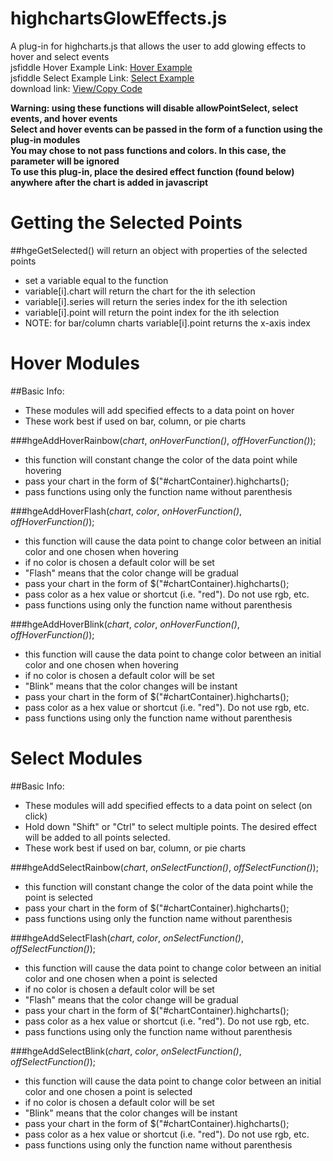 # highchartsGlowEffects.js  
A plug-in for highcharts.js that allows the user to add glowing effects to hover and select events  
jsfiddle Hover Example Link:  [Hover Example](https://jsfiddle.net/BrandenKeck/h4do9cqy/2/)  
jsfiddle Select Example Link:  [Select Example](https://jsfiddle.net/BrandenKeck/8d3fw2bp/2/)  
download link:  [View/Copy Code](http://www.brandenkeck.com/res/downloads/highchartsGlowEffects.js)  
  
**Warning: using these functions will disable allowPointSelect, select events, and hover events**  
**Select and hover events can be passed in the form of a function using the plug-in modules**  
**You may chose to not pass functions and colors.  In this case, the parameter will be ignored**  
**To use this plug-in, place the desired effect function (found below) anywhere after the chart is added in javascript**  

# Getting the Selected Points  
##hgeGetSelected() will return an object with properties of the selected points
+ set a variable equal to the function
+ variable[i].chart will return the chart for the ith selection
+ variable[i].series will return the series index for the ith selection
+ variable[i].point will return the point index for the ith selection
+ NOTE: for bar/column charts variable[i].point returns the x-axis index
  
# Hover Modules  

##Basic Info:  
+ These modules will add specified effects to a data point on hover
+ These work best if used on bar, column, or pie charts
  
###hgeAddHoverRainbow(*chart*, *onHoverFunction()*, *offHoverFunction()*);  
+ this function will constant change the color of the data point while hovering
+ pass your chart in the form of $("#chartContainer).highcharts();  
+ pass functions using only the function name without parenthesis
  
###hgeAddHoverFlash(*chart*, *color*, *onHoverFunction()*, *offHoverFunction()*);  
+ this function will cause the data point to change color between an initial color and one chosen when hovering
+ if no color is chosen a default color will be set
+ "Flash" means that the color change will be gradual
+ pass your chart in the form of $("#chartContainer).highcharts();  
+ pass color as a hex value or shortcut (i.e. "red").  Do not use rgb, etc.
+ pass functions using only the function name without parenthesis
  
###hgeAddHoverBlink(*chart*, *color*, *onHoverFunction()*, *offHoverFunction()*);  
+ this function will cause the data point to change color between an initial color and one chosen when hovering
+ if no color is chosen a default color will be set
+ "Blink" means that the color changes will be instant
+ pass your chart in the form of $("#chartContainer).highcharts();  
+ pass color as a hex value or shortcut (i.e. "red").  Do not use rgb, etc.
+ pass functions using only the function name without parenthesis
  
# Select Modules  

##Basic Info:  
+ These modules will add specified effects to a data point on select (on click)
+ Hold down "Shift" or "Ctrl" to select multiple points.  The desired effect will be added to all points selected.
+ These work best if used on bar, column, or pie charts
  
###hgeAddSelectRainbow(*chart*, *onSelectFunction()*, *offSelectFunction()*);  
+ this function will constant change the color of the data point while the point is selected
+ pass your chart in the form of $("#chartContainer).highcharts();  
+ pass functions using only the function name without parenthesis
  
###hgeAddSelectFlash(*chart*, *color*, *onSelectFunction()*, *offSelectFunction()*);  
+ this function will cause the data point to change color between an initial color and one chosen when a point is selected
+ if no color is chosen a default color will be set
+ "Flash" means that the color change will be gradual
+ pass your chart in the form of $("#chartContainer).highcharts();  
+ pass color as a hex value or shortcut (i.e. "red").  Do not use rgb, etc.
+ pass functions using only the function name without parenthesis
  
###hgeAddSelectBlink(*chart*, *color*, *onSelectFunction()*, *offSelectFunction()*);  
+ this function will cause the data point to change color between an initial color and one chosen a point is selected
+ if no color is chosen a default color will be set
+ "Blink" means that the color changes will be instant
+ pass your chart in the form of $("#chartContainer).highcharts();  
+ pass color as a hex value or shortcut (i.e. "red").  Do not use rgb, etc.
+ pass functions using only the function name without parenthesis

